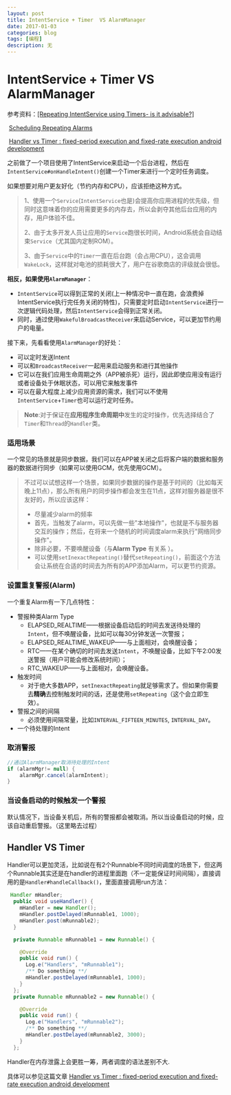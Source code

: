 ```yaml
---
layout: post
title: IntentService + Timer  VS AlarmManager
date: 2017-01-03
categories: blog
tags: [编程]
description: 无
---
```


# IntentService + Timer  VS AlarmManager

参考资料：[[Repeating IntentService using Timers- is it advisable?]](http://stackoverflow.com/questions/24241804/repeating-intentservice-using-timers-is-it-advisable)

​		    [Scheduling Repeating Alarms](https://developer.android.com/training/scheduling/alarms.html)

​                    [Handler vs Timer : fixed-period execution and fixed-rate execution android development](http://androidtrainningcenter.blogspot.com/2013/12/handler-vs-timer-fixed-period-execution.html)

之前做了一个项目使用了IntentService来启动一个后台进程，然后在`IntentService#onHandleIntent()`创建一个Timer来进行一个定时任务调度。

如果想要对用户更友好化（节约内存和CPU），应该拒绝这种方式。

> 1、使用一个`Service`(`IntentService`也是)会提高你应用进程的优先级，但同时这意味着你的应用需要更多的内存去，所以会剥夺其他后台应用的内存，用户体验不佳。
>
> 2、由于太多开发人员让应用的`Service`跑很长时间，Android系统会自动结束`Service`（尤其国内定制ROM）。
>
> 3、由于`Service`中的`Timer`一直在后台跑（会占用CPU），这会调用`WakeLock`，这样就对电池的损耗很大了，用户在谷歌商店的评级就会很低。

**相反，如果使用`AlarmManager`**：

- `IntentService`可以得到正常的关闭(上一种情况中一直在跑，会浪费掉IntentService执行完任务关闭的特性)，只需要定时启动`IntentService`进行一次逻辑代码处理，然后`IntentService`会得到正常关闭。
- 同时，通过使用`WakefulBroadcastReceiver`来启动Service，可以更加节约用户的电量。

接下来，先看看使用`AlarmManager`的好处：

- 可以定时发送Intent
- 可以和`BroadcastReceiver`一起用来启动服务和进行其他操作
- 它可以在我们应用生命周期之外（APP被杀死）运行，因此即使应用没有运行或者设备处于休眠状态，可以用它来触发事件
- 可以在最大程度上减少应用资源的需求，我们可以不使用`IntentService`+`Timer`也可以运行定时任务。

> **Note**:对于保证在**应用程序生命周期中**发生的定时操作，优先选择结合了`Timer`和`Thread`的`Handler`类。

### 适用场景

一个常见的场景就是同步数据，我们可以在APP被关闭之后将客户端的数据和服务器的数据进行同步（如果可以使用GCM，优先使用GCM）。

> 不过可以试想这样一个场景，如果同步数据的操作是基于时间的（比如每天晚上11点），那么所有用户的同步操作都会发生在11点，这样对服务器是很不友好的，所以应该这样：
>
> - 尽量减少alarm的频率
> - 首先，当触发了alarm，可以先做一些"本地操作"，也就是不与服务器交互的操作；然后，在将来一个随机的时间调度alarm来执行"网络同步操作"。
> - 除非必要，不要唤醒设备（与**Alarm Type** 有关系 ）。
> - 可以使用`setInexactRepeating()`替代`setRepeating()`，前面这个方法会让系统在合适的时间去为所有的APP添加Alarm，可以更节约资源。

### 设置重复警报(Alarm)

一个重复Alarm有一下几点特性：

- 警报种类Alarm Type
  - ELAPSED_REALTIME——根据设备启动后的时间去发送待处理的`Intent`，但不唤醒设备，比如可以每30分钟发送一次警报；
  - ELAPSED_REALTIME_WAKEUP——与上面相对，会唤醒设备；
  - RTC——在某个确切的时间去发送`Intent`，不唤醒设备，比如下午2:00发送警报（用户可能会修改系统时间）；
  - RTC_WAKEUP——与上面相对，会唤醒设备。
- 触发时间
  - 对于绝大多数APP，`setInexactRepeating`就足够需求了。但如果你需要去**精确**去控制触发时间的话，还是使用`setRepeating`（这个会立即生效）。
- 警报之间的间隔
  - 必须使用间隔常量，比如`INTERVAL_FIFTEEN_MINUTES`, `INTERVAL_DAY`。
- 一个待处理的Intent

### 取消警报

```java
//通过AlarmManager取消待处理的Intent
if (alarmMgr!= null) {
    alarmMgr.cancel(alarmIntent); 
}
```

### 当设备启动的时候触发一个警报

默认情况下，当设备关机后，所有的警报都会被取消。所以当设备启动的时候，应该自动重启警报。（这里略去过程）

## Handler VS Timer

Handler可以更加灵活，比如说在有2个Runnable不同时间调度的场景下，但这两个Runnable其实还是在handler的进程里面跑（不一定能保证时间间隔），直接调用的是`Handler#handleCallback()`，里面直接调用run方法：

```java
 Handler mHandler;
  public void useHandler() {
    mHandler = new Handler();
    mHandler.postDelayed(mRunnable1, 1000);
    mHandler.post(mRunnable2);      
  }

  private Runnable mRunnable1 = new Runnable() {

    @Override
    public void run() {
      Log.e("Handlers", "mRunnable1");
      /** Do something **/
      mHandler.postDelayed(mRunnable1, 1000);
    }
  };
  private Runnable mRunnable2 = new Runnable() {

    @Override
    public void run() {
      Log.e("Handlers", "mRunnable2");
      /** Do something **/
      mHandler.postDelayed(mRunnable2, 3000);
    }
  };
```

Handler在内存泄露上会更胜一筹，两者调度的语法差别不大.

具体可以参见这篇文章 [Handler vs Timer : fixed-period execution and fixed-rate execution android development](http://androidtrainningcenter.blogspot.com/2013/12/handler-vs-timer-fixed-period-execution.html)

